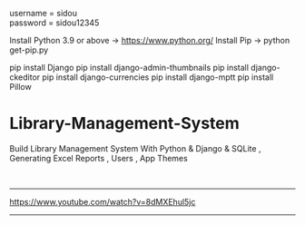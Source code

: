 
  username = sidou          
  password = sidou12345


Install Python 3.9 or above -> https://www.python.org/
Install Pip -> python get-pip.py

pip install Django
pip install django-admin-thumbnails
pip install django-ckeditor
pip install django-currencies
pip install django-mptt
pip install Pillow



# Library-Management-System
Build Library Management System With Python &amp; Django &amp; SQLite , Generating Excel Reports , Users , App Themes


<br>
<hr />

https://www.youtube.com/watch?v=8dMXEhul5jc

<!-- <p align="center">
  <a href="https://www.youtube.com/watch?v=8dMXEhul5jc" target="_blank"><img src="internals/img/subtitler-intro-imgur.gif"></a>
</p> -->

<hr />
<br />
